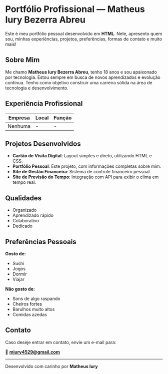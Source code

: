 # Portfólio Profissional — Matheus Iury Bezerra Abreu

Este é meu portfólio pessoal desenvolvido em **HTML**. Nele, apresento quem sou, minhas experiências, projetos, preferências, formas de contato e muito mais!

##  Sobre Mim

Me chamo **Matheus Iury Bezerra Abreu**, tenho 18 anos e sou apaixonado por tecnologia. Estou sempre em busca de novos aprendizados e evolução contínua. Tenho como objetivo construir uma carreira sólida na área de tecnologia e desenvolvimento.

## Experiência Profissional

| Empresa  | Local | Função |
|----------|-------|--------|
| Nenhuma  |   -   |   -    |

## Projetos Desenvolvidos

- **Cartão de Visita Digital**: Layout simples e direto, utilizando HTML e CSS.
- **Portfólio Pessoal**: Este projeto, com informações completas sobre mim.
- **Site de Gestão Financeira**: Sistema de controle financeiro pessoal.
- **Site de Previsão do Tempo**: Integração com API para exibir o clima em tempo real.

## Qualidades

- Organizado  
- Aprendizado rápido  
- Colaborativo  
- Dedicado  

## Preferências Pessoais

**Gosto de:**
- Sushi  
- Jogos  
- Dormir  
- Viajar  

**Não gosto de:**
- Sons de algo raspando  
- Cheiros fortes  
- Barulhos muito altos  
- Comidas azedas  

## Contato

Caso deseje entrar em contato, envie um e-mail para:

📧 **miury4529@gmail.com**

---

 Desenvolvido com carinho por **Matheus Iury**

